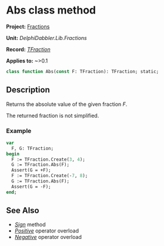 # Abs class method

**Project:** [Fractions](../API.md)

**Unit:** _DelphiDabbler.Lib.Fractions_

**Record:** [_TFraction_](./TFraction.md)

**Applies to:** ~>0.1

```pascal
class function Abs(const F: TFraction): TFraction; static;
```

## Description

Returns the absolute value of the given fraction _F_.

The returned fraction is not simplified.

### Example

```pascal
var
  F, G: TFraction;
begin
  F := TFraction.Create(3, 4);
  G := TFraction.Abs(F);
  Assert(G = +F);
  F := TFraction.Create(-7, 8);
  G := TFraction.Abs(F);
  Assert(G = -F);
end;
```

## See Also

* [_Sign_](./TFraction-Sign.md) method
* [_Positive_](./TFraction-Positive.md) operator overload
* [_Negative_](./TFraction-Negative.md) operator overload
